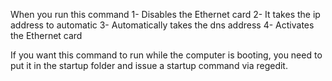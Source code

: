 When you run this command
1- Disables the Ethernet card
2- It takes the ip address to automatic
3- Automatically takes the dns address
4- Activates the Ethernet card

If you want this command to run while the computer is booting, you need to put it in the startup folder and issue a startup command via regedit.
